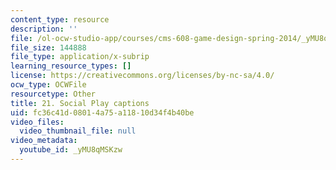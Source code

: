 ```yaml
---
content_type: resource
description: ''
file: /ol-ocw-studio-app/courses/cms-608-game-design-spring-2014/_yMU8qMSKzw_captions.webvtt
file_size: 144888
file_type: application/x-subrip
learning_resource_types: []
license: https://creativecommons.org/licenses/by-nc-sa/4.0/
ocw_type: OCWFile
resourcetype: Other
title: 21. Social Play captions
uid: fc36c41d-0801-4a75-a118-10d34f4b40be
video_files:
  video_thumbnail_file: null
video_metadata:
  youtube_id: _yMU8qMSKzw
---
```


